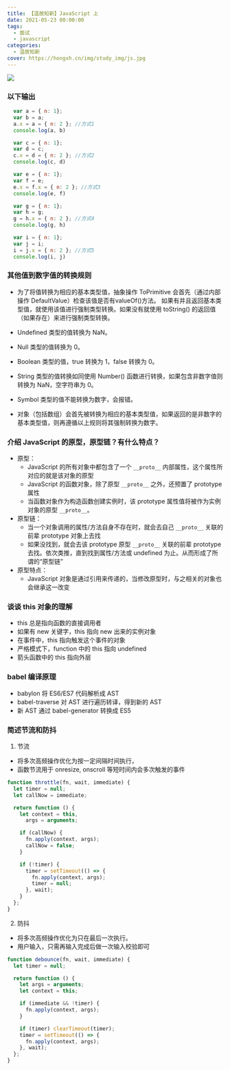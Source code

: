 ```yaml
---
title: 【温故知新】JavaScript 上
date: 2021-05-23 00:00:00
tags:
  - 面试
  - javascript
categories:
  - 温故知新
cover: https://hongxh.cn/img/study_img/js.jpg
---
```


![](https://hongxh.cn/img/study_img/js.jpg)

### 以下输出
```javascript
  var a = { n: 1};
  var b = a;
  a.x = a = { n: 2 }; //方式1
  console.log(a, b)

  var c = { n: 1};
  var d = c;
  c.x = d = { n: 2 }; //方式2
  console.log(c, d)

  var e = { n: 1};
  var f = e;
  e.x = f.x = { n: 2 }; //方式3
  console.log(e, f)

  var g = { n: 1};
  var h = g;
  g = h.x = { n: 2 }; //方式4
  console.log(g, h)

  var i = { n: 1};
  var j = i;
  i = j.x = { n: 2 }; //方式5
  console.log(i, j)
```


### 其他值到数字值的转换规则
- 为了将值转换为相应的基本类型值，抽象操作 ToPrimitive 会首先（通过内部操作 DefaultValue）检查该值是否有valueOf()方法。
  如果有并且返回基本类型值，就使用该值进行强制类型转换。如果没有就使用 toString() 的返回值（如果存在）来进行强制类型转换。

- Undefined 类型的值转换为 NaN。
- Null 类型的值转换为 0。
- Boolean 类型的值，true 转换为 1，false 转换为 0。
- String 类型的值转换如同使用 Number() 函数进行转换，如果包含非数字值则转换为 NaN，空字符串为 0。
- Symbol 类型的值不能转换为数字，会报错。
- 对象（包括数组）会首先被转换为相应的基本类型值，如果返回的是非数字的基本类型值，则再遵循以上规则将其强制转换为数字。



### 介绍 JavaScript 的原型，原型链？有什么特点？
- 原型：
  - JavaScript 的所有对象中都包含了一个 `__proto__` 内部属性，这个属性所对应的就是该对象的原型
  - JavaScript 的函数对象，除了原型 `__proto__` 之外，还预置了 prototype 属性
  - 当函数对象作为构造函数创建实例时，该 prototype 属性值将被作为实例对象的原型 `__proto__`。
- 原型链：
  - 当一个对象调用的属性/方法自身不存在时，就会去自己 `__proto__` 关联的前辈 prototype 对象上去找
  - 如果没找到，就会去该 prototype 原型 `__proto__` 关联的前辈 prototype 去找。依次类推，直到找到属性/方法或 undefined 为止。从而形成了所谓的“原型链”
- 原型特点：
  - JavaScript 对象是通过引用来传递的，当修改原型时，与之相关的对象也会继承这一改变


### 谈谈 this 对象的理解
- this 总是指向函数的直接调用者
- 如果有 new 关键字，this 指向 new 出来的实例对象
- 在事件中，this 指向触发这个事件的对象
- 严格模式下，function 中的 this 指向 undefined
- 箭头函数中的 this 指向外层


### babel 编译原理
- babylon 将 ES6/ES7 代码解析成 AST
- babel-traverse 对 AST 进行遍历转译，得到新的 AST
- 新 AST 通过 babel-generator 转换成 ES5


### 简述节流和防抖
1. 节流
- 将多次高频操作优化为按一定间隔时间执行，
- 函数节流用于 onresize, onscroll 等短时间内会多次触发的事件

```javascript
function throttle(fn, wait, immediate) {
  let timer = null;
  let callNow = immediate;

  return function () {
    let context = this,
      args = arguments;

    if (callNow) {
      fn.apply(context, args);
      callNow = false;
    }

    if (!timer) {
      timer = setTimeout(() => {
        fn.apply(context, args);
        timer = null;
      }, wait);
    }
  };
}
```

2. 防抖
- 将多次高频操作优化为只在最后一次执行。
- 用户输入，只需再输入完成后做一次输入校验即可

```javascript
function debounce(fn, wait, immediate) {
  let timer = null;

  return function () {
    let args = arguments;
    let context = this;

    if (immediate && !timer) {
      fn.apply(context, args);
    }

    if (timer) clearTimeout(timer);
    timer = setTimeout(() => {
      fn.apply(context, args);
    }, wait);
  };
}
```
